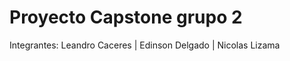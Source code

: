 # Proyecto Capstone grupo 2

Integrantes: 
   Leandro Caceres 
  | Edinson Delgado
  | Nicolas Lizama 

